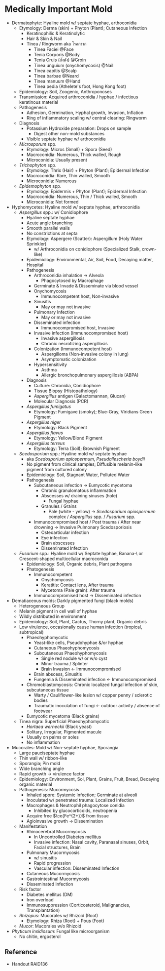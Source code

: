 # Medically Important Mold

* Dermatophyte: Hyaline mold w/ septate hyphae, arthoconidia
  * Etymology: Derma (skin) + Phyton (Plant); Cutaneous Infection
    * Keratinophilic & Keratinolytic
    * Hair & Skin & Nail
    * Tinea / Ringworm aka โรคกราก
      * Tinea Faciei @Face
      * Tenia Corporis @Body
      * Tenia Cruis (สังฆัง) @Groin
      * Tinea unguium (onychomycosis) @Nail
      * Tinea capitis @Scalp
      * Tinea barbae @Neard
      * Tinea manuum @Hand
      * Tinea pedia (Athelete's foot, Hong Kong foot)
  * Epidemiology: Soil, Zoogenic, Anthroponoses
  * Transmission: Acquired arthroconidia / hyphae / infectious keratinous material
  * Pathogenesis
    * Adhesion, Germination, Hyphal growth, Invasion, Inflation
    * Ring of inflammatory scaling w/ central clearing: Ringworm
  * Diagnosis
    * Potassium Hydroxide preparation: Drops on sample
      * Digest other non-mold substances
    * Visible septate hyphae w/ arthoconidia
  * *Microsporum* spp.
    * Etymology: Micros (Small) + Spora (Seed)
    * Macroconidia: Numerous, Thick walled, Rough
    * Microconidia: Usually present
  * *Trichophyton* spp.
    * Etymology: Thrix (Hair) + Phyton (Plant); Epidermal Infection
    * Macroconidia: Rare, Thin walled, Smooth
    * Microconidia: Numerous
  * *Epidemophyton* spp.
    * Etymology: Epidermis + Phyton (Plant); Epidermal Infection
    * Macroconidia: Numerous, Thin / Thick walled, Smooth
    * Microconidia: Not formed
* Hyphomycetes: Hyaline mold w/ septate hyphae, arthroconidia
  * *Aspergillus* spp.: w/ Conidiophore
    * Hyaline septate hyphae
    * Acute angle branching
    * Smooth parallel walls
    * No constrictions at septa
    * Etymology: Aspergere (Scatter): Aspergillum (Holy Water Sprinkler)
      * w/ Arthroconidia on conidiophore (Specialized Stalk, crown-like)
    * Epidemiology: Environmental, Air, Soil, Food, Decaying matter, Hospital
    * Pathogenesis
      * Arthroconidia inhalation → Alveola
        * Phagocytosed by Macrophage
      * Germinate & Invade & Disseminate via blood vessel
      * Onychomycosis
        * Immunocompetent host, Non-invasive
      * Sinusitis
        * May or may not invasive
      * Pulmonary Infection
        * May or may not invasive
      * Disseminated infection
        * Immunocompromised host, Invasive
      * Invasive infection (Immunocompromised host)
        * Invasive aspergillosis
        * Chronic necrotizing aspergillosis
      * Colonization (Immunocompetent host)
        * Aspergilloma (Non-invasive colony in lung)
        * Asymptomatic colonization
      * Hypersensitivity
        * Asthma
        * Allergic bronchopulmonary aspergillosis (ABPA)
    * Diagnosis
      * Culture: Chronidia, Conidiophore
      * Tissue Biopsy (Histopathology)
      * *Aspergillus* antigen (Galactomannan, Glucan)
      * Molecular Diagnosis (PCR)
    * *Aspergillus fumigatus*
      * Etymology: Fumigave (smoky); Blue-Gray, Viridians Green Pigment
    * *Aspergillus niger*
      * Etymology: Black Pigment
    * *Aspergillus flavus*
      * Etymology: Yellow/Blond Pigment
    * *Aspergillus terreus*
      * Etymology: Terra (Soil); Brownish Pigment
  * *Scedosporium* spp.: Hyaline mold w/ septate hyphae
    * aka *Scedosporium apiospermum*, *Pseudallescheria boydii*
    * No pigment from clinical samples; Diffusible melanin-like pigment from cultured colony
    * Epidemiology: Soil, Stagnant Water, Polluted Water
    * Pathogenesis
      * Subcutaneous infection → Eumycotic mycetoma
        * Chronic granulomatous inflammation
        * Abscesses w/ draining sinuses (hole)
          * Fungal hyphae
        * Granules / Grains
          * Pale (white - yellow) → *Scedosporium apiospermum* complex / *Aspergillus* spp. / *Fusarium* spp.
      * Immunocompromised host / Post trauma / After near drowning → Invasive Pulmonary Scedosporiosis
        * Osteoarticular infection
        * Eye infection
        * Brain abscesses
        * Disseminated Infection
  * *Fusarium* spp.: Hyaline mold w/ Septate hyphae, Banana-\ or Crescent-shaped multicellular macroconida
    * Epidemiology: Soil, Organic debris, Plant pathogens
    * Phatogenesis
      * Immunocompetent
        * Onychomycosis
        * Keratitis: Contact lens, After trauma
        * Mycetoma (Pale grain): After trauma
      * Immunocompromised host → Disseminated infection
* Dematiaceous molds: Darkly pigmented fungi (black molds)
  * Heterogeneous Group
  * Melanin pigment in cell wall of hyphae
  * Wildly distributed in environment
  * Epidemiology: Soil, Plant, Cactus, Thorny plant, Organic debris
  * Low virulence, occasionally cause human infection (tropical, subtropical)
    * Phaeohyphomycotic
      * Yeast-like cells, Pseudohyphae &/or hyphae
      * Cutaneous Phaeohyphomycosis
      * Subcutaneous Phaeohyphomycosis
        * Single red nodule w/ or w/o cyst
        * Minor trauma / Splinter
        * Brain Invasion ← Immunocompromised
      * Brain abscess, Sinusitis
      * Fungemia & Disseminated infection ← Immunocompromised
    * Chromoblastomycosis: Chronic localized fungal infection of skin, subcutaneous tissue
      * Warty / Cauliflower-like lesion w/ copper penny / sclerotic bodies
      * Traumatic inoculation of fungi ← outdoor activity / absence of footwear
    * Eumycotic mycetoma (Black grains)
  * Tinea nigra: Superficial Phaeohyphomycotic
    * *Hortaea werneckii* (Black yeast)
    * Solitary, Irregular, Pigmented macule
    * Usually on palms or soles
    * No inflammation
* Mucorales: Mold w/ Non-septate hyphae, Sporangia
  * Large pauciseptate hyphae
  * Thin wall w/ ribbon-like
  * Sporangia; Pin mold
  * Wide branching angle
  * Rapid growth → virulence factor
  * Epidemiology: Environment, Sol, Plant, Grains, Fruit, Bread, Decaying organic material
  * Pathogenesis: Mucormycosis
    * Inhaled spore: Systemic Infection; Germinate at alveoli
    * Inoculated w/ penetrated trauma: Localized Infection
    * Macrophages & Neutrophil phagocytose conidia
      * Inhibited by glucocorticoids, neutropenia
    * Acquire free $\ce{Fe^{2+}}$ from tissue
    * Agioinvasive growth → Dissemination
  * Manifestation
    * Rhinocerebral Mucormycosis
      * In Uncontrolled Diabetes mellitus
      * Invasive infection: Nasal cavity, Paranasal sinuses, Orbit, Facial structures, Brain
    * Pulmonary Mucormycosis
      * w/ sinusitis
      * Rapid progression
      * Vascular infection: Disseminated Infection
    * Cutaneous Mucormycosis
    * Gastrointestinal Mucormycosis
    * Disseminated Infection
  * Risk factor
    * Diabetes mellitus (DM)
    * Iron overload
    * Immunosuppression (Corticosteroid, Malignancies, Transplantation)
  * *Rhizopus*: Mucorales w/ Rhizoid (Root)
    * Etymology: Rhiza (Root) + Pous (Foot)
  * *Mucor*: Mucorales w/o Rhizoid
* *Phyticum insidiosum*: Fungal like microorganism
  * No chitin, ergosterol

## Reference

* Handout RAID136
